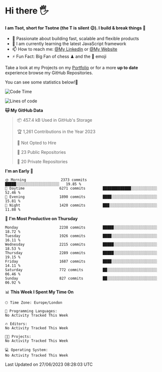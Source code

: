 # Hi there :raised_hand_with_fingers_splayed:
#### I am Tsot, short for Tsotne (the T is silent :wink:). I build & break things :space_invader:
- :telescope: Passionate about building fast, scalable and flexible products
- :seedling: I am currently learning the latest JavaScript framework 
- :mailbox: How to reach me: [@My LinkedIn](https://www.linkedin.com/in/tsotne-gvadzabia/) or [@My Website](https://tsotne.co.uk/contact)
- :zap: Fun Fact: Big Fan of chess ♟ and the 👾 emoji

Take a look at my Projects on my [Portfolio](https://tsotne.co.uk/) or for a more **up to date** experience browse my GitHub Repositories.

You can see some statistics below!:space_invader:
<!--START_SECTION:waka-->
![Code Time](http://img.shields.io/badge/Code%20Time-761%20hrs%202%20mins-blue)

![Lines of code](https://img.shields.io/badge/From%20Hello%20World%20I%27ve%20Written-6.2%20million%20lines%20of%20code-blue)

**🐱 My GitHub Data** 

> 📦 457.4 kB Used in GitHub's Storage 
 > 
> 🏆 1,261 Contributions in the Year 2023
 > 
> 🚫 Not Opted to Hire
 > 
> 📜 23 Public Repositories 
 > 
> 🔑 20 Private Repositories 
 > 
**I'm an Early 🐤** 

```text
🌞 Morning                2373 commits        █████░░░░░░░░░░░░░░░░░░░░   19.85 % 
🌆 Daytime                6271 commits        █████████████░░░░░░░░░░░░   52.46 % 
🌃 Evening                1890 commits        ████░░░░░░░░░░░░░░░░░░░░░   15.81 % 
🌙 Night                  1420 commits        ███░░░░░░░░░░░░░░░░░░░░░░   11.88 % 
```
📅 **I'm Most Productive on Thursday** 

```text
Monday                   2238 commits        █████░░░░░░░░░░░░░░░░░░░░   18.72 % 
Tuesday                  1926 commits        ████░░░░░░░░░░░░░░░░░░░░░   16.11 % 
Wednesday                2215 commits        █████░░░░░░░░░░░░░░░░░░░░   18.53 % 
Thursday                 2289 commits        █████░░░░░░░░░░░░░░░░░░░░   19.15 % 
Friday                   1687 commits        ████░░░░░░░░░░░░░░░░░░░░░   14.11 % 
Saturday                 772 commits         ██░░░░░░░░░░░░░░░░░░░░░░░   06.46 % 
Sunday                   827 commits         ██░░░░░░░░░░░░░░░░░░░░░░░   06.92 % 
```


📊 **This Week I Spent My Time On** 

```text
🕑︎ Time Zone: Europe/London

💬 Programming Languages: 
No Activity Tracked This Week

🔥 Editors: 
No Activity Tracked This Week

🐱‍💻 Projects: 
No Activity Tracked This Week

💻 Operating System: 
No Activity Tracked This Week
```


 Last Updated on 27/06/2023 08:28:03 UTC
<!--END_SECTION:waka-->
